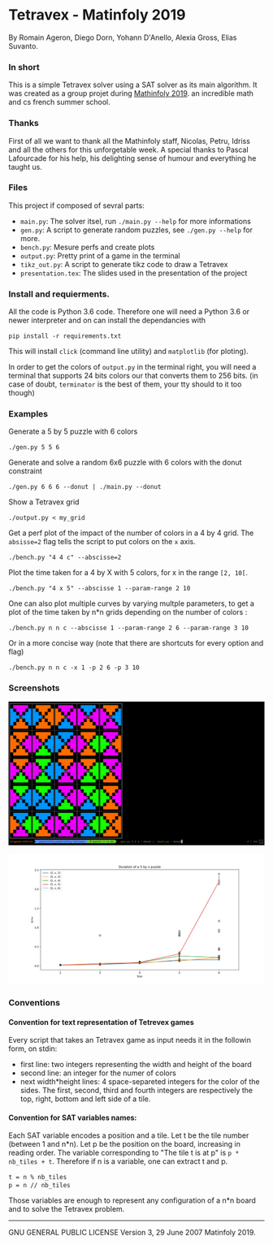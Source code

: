 # Tetravex - Matinfoly 2019

By Romain Ageron, Diego Dorn, Yohann D'Anello, Alexia Gross, Elias Suvanto.

### In short
This is a simple Tetravex solver using a SAT solver as its main algorithm.
It was created as a group projet during [Mathinfoly 2019](http://www.mathinfoly.org/).
an incredible math and cs french summer school.

### Thanks

First of all we want to thank all the Mathinfoly staff, Nicolas, Petru, Idriss
and all the others for this unforgetable week. A special thanks to Pascal Lafourcade
for his help, his delighting sense of humour and everything he taught us.

### Files

This project if composed of sevral parts:
 - `main.py`: The solver itsel, run  `./main.py --help` for more informations
 - `gen.py`: A script to generate random puzzles, see `./gen.py --help` for more.
 - `bench.py`: Mesure perfs and create plots
 - `output.py`: Pretty print of a game in the terminal
 - `tikz_out.py`: A script to generate tikz code to draw a Tetravex
 - `presentation.tex`: The slides used in the presentation of the project

### Install and requierments.

All the code is Python 3.6 code. Therefore one will need a Python 3.6 or newer interpreter and
on can install the dependancies with

	pip install -r requirements.txt

This will install `click` (command line utility) and `matplotlib` (for ploting).


In order to get the colors of `output.py` in the terminal right, you will need a
terminal that supports 24 bits colors our that converts them to 256 bits.
(in case of doubt, `terminator` is the best of them, your tty should to it too though)

### Examples

Generate a 5 by 5 puzzle with 6 colors

	./gen.py 5 5 6

Generate and solve a random 6x6 puzzle with 6 colors with the donut constraint

	./gen.py 6 6 6 --donut | ./main.py --donut

Show a Tetravex grid

	./output.py < my_grid

Get a perf plot of the impact of the number of colors in a 4 by 4 grid.
The `absisse=2` flag tells the script to put colors on the `x` axis.

	./bench.py "4 4 c" --abscisse=2

Plot the time taken for a 4 by X with 5 colors, for x in the range `[2, 10[`.

	./bench.py "4 x 5" --abscisse 1 --param-range 2 10

One can also plot multiple curves by varying multple parameters, to get a plot
of the time taken by n*n grids depending on the number of colors :

	./bench.py n n c --abscisse 1 --param-range 2 6 --param-range 3 10

Or in a more concise way (note that there are shortcuts for every option and flag)

	./bench.py n n c -x 1 -p 2 6 -p 3 10


### Screenshots

![Pretty print output](assets/outputsample.png)

![Plot example](assets/5byx.svg)

### Conventions

#### Convention for text representation of Tetrevex games

Every script that takes an Tetravex game as input needs it in the followin form,
on stdin:
- first line:
    two integers representing the width and height of the board
- second line:
	  an integer for the numer of colors
- next width*height lines:
        4 space-separeted integers for the color of the sides.
        The first, second, third and fourth integers are respectively
        the top, right, bottom and left side of a tile.

#### Convention for SAT variables names:

Each SAT variable encodes a position and a tile.
Let t be the tile number (between 1 and n*n).
Let p be the position on the board, increasing in reading order.
The variable corresponding to "The tile t is at p" is `p * nb_tiles + t`.
Therefore if n is a variable, one can extract t and p.

	t = n % nb_tiles
	p = n // nb_tiles

Those variables are enough to represent any configuration of a n*n board
and to solve the Tetravex problem.



---
GNU GENERAL PUBLIC LICENSE Version 3, 29 June 2007
Matinfoly 2019.
